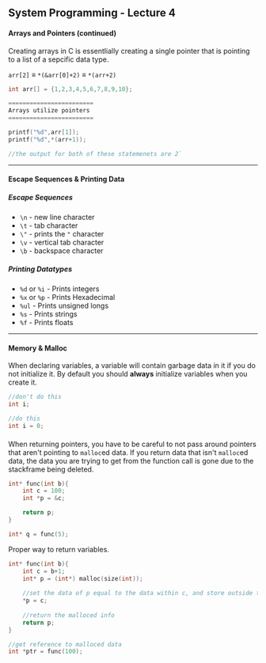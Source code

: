## System Programming - Lecture 4

#### Arrays and Pointers (continued)

Creating arrays in C is essentlially creating a single pointer that is pointing to a list of a sepcific data type.

`arr[2]` ≡ `*(&arr[0]+2)` ≡ `*(arr+2)`

```C
int arr[] = {1,2,3,4,5,6,7,8,9,10};

========================
Arrays utilize pointers
========================

printf("%d",arr[1]);
printf("%d",*(arr+1));

//the output for both of these statemenets are 2`
```

---

#### Escape Sequences & Printing Data

##### Escape Sequences
- `\n` - new line character
- `\t` - tab character
- `\"` - prints the `"` character
- `\v` - vertical tab character
- `\b` - backspace character

##### Printing Datatypes
- `%d` or `%i` - Prints integers
- `%x` or `%p` - Prints Hexadecimal
- `%ul` - Prints unsigned longs
- `%s` - Prints strings
- `%f` - Prints floats

---

#### Memory & Malloc

When declaring variables, a variable will contain garbage data in it if you do not initialize it. 
By default you should <b>always</b> initialize variables when you create it.

```C
//don't do this
int i;

//do this
int i = 0;
```

#### 
When returning pointers, you have to be careful to not pass around pointers that aren't pointing to `malloc`ed data. 
If you return data that isn't `malloc`ed data, the data you are trying to get from the function call is gone due to the stackframe being deleted.

```C
int* func(int b){
	int c = 100;
	int *p = &c;

	return p;
}

int* q = func(5);
```

Proper way to return variables.  

```C
int* func(int b){
	int c = b+1;
	int* p = (int*) malloc(size(int));
	
	//set the data of p equal to the data within c, and store outside the stackframe.
	*p = c;
	
	//return the malloced info
	return p;
}

//get reference to malloced data
int *ptr = func(100);
```
